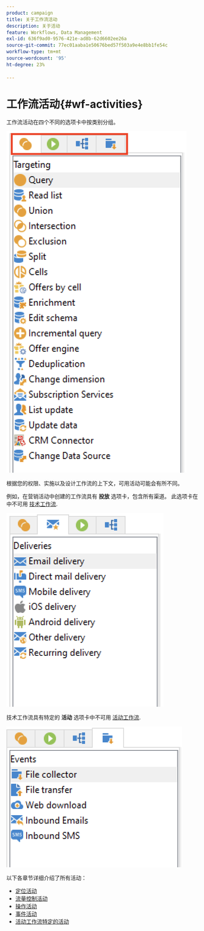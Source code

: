 ```yaml
---
product: campaign
title: 关于工作流活动
description: 关于活动
feature: Workflows, Data Management
exl-id: 636f9ad0-9576-421e-ad8b-62d6602ee26a
source-git-commit: 77ec01aaba1e50676bed57f503a9e4e8bb1fe54c
workflow-type: tm+mt
source-wordcount: '95'
ht-degree: 23%

---
```


# 工作流活动{#wf-activities}

工作流活动在四个不同的选项卡中按类别分组。

![](assets/wf-activity-tabs.png)

根据您的权限、实施以及设计工作流的上下文，可用活动可能会有所不同。

例如，在营销活动中创建的工作流具有 **投放** 选项卡，包含所有渠道。 此选项卡在中不可用 [技术工作流](technical-workflows.md).

![](assets/campaign-wf-activities.png)

技术工作流具有特定的 **活动** 选项卡中不可用 [活动工作流](campaign-workflows.md).

![](assets/tech-wf-activities.png)

以下各章节详细介绍了所有活动：

* [定位活动](targeting-activities.md)
* [流量控制活动](flow-control-activities.md)
* [操作活动](action-activities.md)
* [事件活动](event-activities.md)
* [活动工作流特定的活动](../campaigns/marketing-campaign-deliveries.md)
